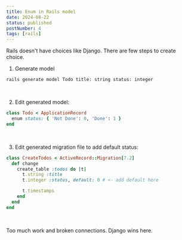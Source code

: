 ```yaml
---
title: Enum in Rails model
date: 2024-08-22
status: published
postNumber: 4
tags: [rails]
---
```


Rails doesn't have choices like Django. There are few steps to create choice.

1. Generate model

```console
rails generate model Todo title: string status: integer
```

<br>

2. Edit generated model:

```ruby
class Todo < ApplicationRecord
  enum status: { 'Not Done': 0, 'Done': 1 }
end
```

<br>

3. Edit generated migration file to add default status:

```ruby
class CreateTodos < ActiveRecord::Migration[7.2]
  def change
    create_table :todos do |t|
      t.string :title
      t.integer :status, default: 0 # <- add default here

      t.timestamps
    end
  end
end
```

<br>

Too much work and broken connections. Django wins here.
